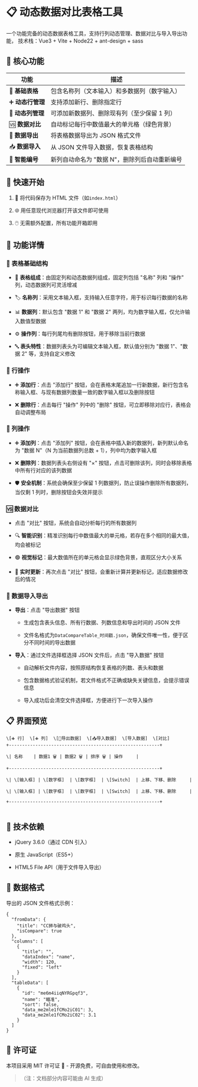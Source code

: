 # 📋 动态数据对比表格工具

一个功能完备的动态数据表格工具，支持行列动态管理、数据对比与导入导出功能，
技术栈：Vue3 + Vite + Node22 + ant-design + sass

## 🌟 核心功能



| 功能           | 描述                        |
| ------------ | ------------------------- |
| 📝 **基础表格**  | 包含名称列（文本输入）和多数据列（数字输入）    |
| ➕ **动态行管理**  | 支持添加新行、删除指定行              |
| 🧩 **动态列管理** | 可添加新数据列、删除现有列（至少保留 1 列）   |
| 🆚 **数据对比**  | 自动标记每行中数值最大的单元格（绿色背景）     |
| 💾 **数据导出**  | 将表格数据导出为 JSON 格式文件        |
| 📥 **数据导入**  | 从 JSON 文件导入数据，恢复表格结构      |
| 🔢 **智能编号**  | 新列自动命名为 "数据 N"，删除列后自动重新编号 |

## 🚀 快速开始



1.  📄 将代码保存为 HTML 文件（如`index.html`）

2.  🌐 用任意现代浏览器打开该文件即可使用

3.  🖱️ 无需额外配置，所有功能开箱即用

## 📌 功能详情

### 🧱 表格基础结构



*   📑 **表格组成**：由固定列和动态数据列组成，固定列包括 "名称" 列和 "操作" 列，动态数据列可灵活增减

*   🏷️ **名称列**：采用文本输入框，支持输入任意字符，用于标识每行数据的名称

*   📊 **数据列**：默认包含 "数据 1" 和 "数据 2" 两列，均为数字输入框，仅允许输入数值型数据

*   ⚙️ **操作列**：每行列尾均有删除按钮，用于移除当前行数据

*   🔤 **表头特性**：数据列表头为可编辑文本输入框，默认值分别为 "数据 1"、"数据 2" 等，支持自定义修改

### 🔄 行操作



*   ➕ **添加行**：点击 "添加行" 按钮，会在表格末尾追加一行新数据，新行包含名称输入框、与现有数据列数量一致的数字输入框以及删除按钮

*   ❌ **删除行**：点击每行 "操作" 列中的 "删除" 按钮，可立即移除对应行，表格会自动调整布局

### 🔄 列操作



*   ➕ **添加列**：点击 "添加列" 按钮，会在表格中插入新的数据列，新列默认命名为 "数据 N"（N 为当前数据列总数 + 1），列中均为数字输入框

*   ❌ **删除列**：数据列表头右侧设有 "×" 按钮，点击可删除该列，同时会移除表格中所有行对应的该列数据

*   🛡️ **安全机制**：系统会确保至少保留 1 列数据列，防止误操作删除所有数据列，当仅剩 1 列时，删除按钮会失效并提示

### 🆚 数据对比



*   点击 "对比" 按钮，系统会自动分析每行的所有数据列

*   🔍 **智能识别**：精准识别每行中数值最大的单元格，若存在多个相同的最大值，均会被标记

*   🟢 **视觉标记**：最大数值所在的单元格会显示绿色背景，直观区分大小关系

*   🔄 **实时更新**：再次点击 "对比" 按钮，会重新计算并更新标记，适应数据修改后的情况

### 💾 数据导入导出



*   **导出**：点击 "导出数据" 按钮


    *   生成包含表头信息、所有行数据、列数信息和导出时间的 JSON 文件

    *   文件名格式为`DataCompareTable_时间戳.json`，确保文件唯一性，便于区分不同时间的导出数据

*   **导入**：通过文件选择框选择 JSON 文件后，点击 "导入数据" 按钮


    *   自动解析文件内容，按照原结构恢复表格的列数、表头和数据

    *   包含数据格式验证机制，若文件格式不正确或缺失关键信息，会提示错误信息

    *   导入成功后会清空文件选择框，方便进行下一次导入操作

## 📋 界面预览



```
\[➕ 行]  \[➕ 列]  \[💾导出数据]  \[📥导入数据]  \[导入数据]  \[对比]
+---------------------------------------------------------+

\| 名称    | 数据1 🗑️ | 数据2 🗑️ | 排序 🗑️ | 操作     |

+---------------------------------------------------------+

\| \[输入框] | \[数字框]  | \[数字框]  | \[Switch]  | 上移、下移、删除     |

\| \[输入框] | \[数字框]  | \[数字框]  | \[Switch]  | 上移、下移、删除     |

+---------------------------------------------------------+


```

## 🔧 技术依赖



*   jQuery 3.6.0（通过 CDN 引入）

*   原生 JavaScript（ES5+）

*   HTML5 File API（用于文件导入导出）

## 📝 数据格式

导出的 JSON 文件格式示例：



```
{
  "fromData": {
    "title": "CC狮与破鸡头",
    "isCompare": true
  },
  "columns": [
    {
      "title": "",
      "dataIndex": "name",
      "width": 120,
      "fixed": "left"
    }
  ],
  "tableData": [
    {
      "id": "me6m4iiqNYRGpqf3",
      "name": "瞄准",
      "sort": false,
      "data_me2mle1fCMo2iC01": 3,
      "data_me2mle1fCMo2iC02": 3.1
    }
  ]
}
```

## 📜 许可证

本项目采用 MIT 许可证 📜 - 开源免费，可自由使用和修改。

> （注：文档部分内容可能由 AI 生成）